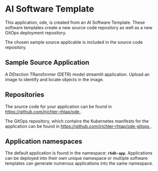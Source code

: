 # AI Software Template

This application, ode, is created from an AI Software Template. These software templates create a new source code repository as well as a new GitOps deployment repository.

The chosen sample source applicable is included in the source code repository.

## Sample Source Application

A DEtection TRansformer (DETR) model streamlit application. Upload an image to identify and locate objects in the image.

## Repositories

The source code for your application can be found in [https://github.com/jrichter-rhtap/ode ](https://github.com/jrichter-rhtap/ode ).
 
The GitOps repository, which contains the Kubernetes manifests for the application can be found in 
[https://github.com/jrichter-rhtap/ode-gitops ](https://github.com/jrichter-rhtap/ode-gitops ). 

## Application namespaces 

The default application is found in the namespace: **`rhdh-app`**. Applications can be deployed into their own unique namespace or multiple software templates can generate numerous applications into the same namespace.